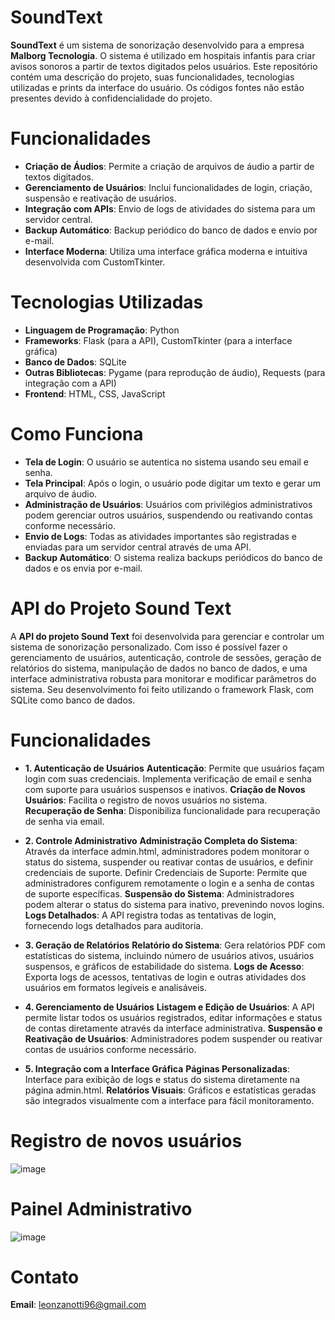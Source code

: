 # SoundText

**SoundText** é um sistema de sonorização desenvolvido para a empresa **Malborg Tecnologia**. O sistema é utilizado em hospitais infantis para criar avisos sonoros a partir de textos digitados pelos usuários. Este repositório contém uma descrição do projeto, suas funcionalidades, tecnologias utilizadas e prints da interface do usuário. Os códigos fontes não estão presentes devido à confidencialidade do projeto.

# Funcionalidades

- **Criação de Áudios**: Permite a criação de arquivos de áudio a partir de textos digitados.
- **Gerenciamento de Usuários**: Inclui funcionalidades de login, criação, suspensão e reativação de usuários.
- **Integração com APIs**: Envio de logs de atividades do sistema para um servidor central.
- **Backup Automático**: Backup periódico do banco de dados e envio por e-mail.
- **Interface Moderna**: Utiliza uma interface gráfica moderna e intuitiva desenvolvida com CustomTkinter.

# Tecnologias Utilizadas

- **Linguagem de Programação**: Python
- **Frameworks**: Flask (para a API), CustomTkinter (para a interface gráfica)
- **Banco de Dados**: SQLite
- **Outras Bibliotecas**: Pygame (para reprodução de áudio), Requests (para integração com a API)
- **Frontend**: HTML, CSS, JavaScript

# Como Funciona

- **Tela de Login**: O usuário se autentica no sistema usando seu email e senha.
- **Tela Principal**: Após o login, o usuário pode digitar um texto e gerar um arquivo de áudio.
- **Administração de Usuários**: Usuários com privilégios administrativos podem gerenciar outros usuários, suspendendo ou reativando contas conforme necessário.
- **Envio de Logs**: Todas as atividades importantes são registradas e enviadas para um servidor central através de uma API.
- **Backup Automático**: O sistema realiza backups periódicos do banco de dados e os envia por e-mail.



#  API do Projeto Sound Text
A **API do projeto Sound Text** foi desenvolvida para gerenciar e controlar um sistema de sonorização personalizado. Com isso é possível fazer o  gerenciamento de usuários, autenticação, controle de sessões, geração de relatórios do sistema, manipulação de dados no banco de dados, e uma interface administrativa robusta para monitorar e modificar parâmetros do sistema. Seu desenvolvimento foi feito utilizando o framework Flask, com SQLite como banco de dados.

# Funcionalidades
- **1. Autenticação de Usuários**
**Autenticação**: Permite que usuários façam login com suas credenciais. Implementa verificação de email e senha com suporte para usuários suspensos e inativos.
**Criação de Novos Usuários**: Facilita o registro de novos usuários no sistema.
**Recuperação de Senha**: Disponibiliza funcionalidade para recuperação de senha via email.

- **2. Controle Administrativo**
**Administração Completa do Sistema**: Através da interface admin.html, administradores podem monitorar o status do sistema, suspender ou reativar contas de usuários, e definir credenciais de suporte.
Definir Credenciais de Suporte: Permite que administradores configurem remotamente o login e a senha de contas de suporte específicas.
**Suspensão do Sistema**: Administradores podem alterar o status do sistema para inativo, prevenindo novos logins.
**Logs Detalhados**: A API registra todas as tentativas de login, fornecendo logs detalhados para auditoria.
  
- **3. Geração de Relatórios**
**Relatório do Sistema**: Gera relatórios PDF com estatísticas do sistema, incluindo número de usuários ativos, usuários suspensos, e gráficos de estabilidade do sistema.
**Logs de Acesso**: Exporta logs de acessos, tentativas de login e outras atividades dos usuários em formatos legíveis e analisáveis.

- **4. Gerenciamento de Usuários**
**Listagem e Edição de Usuários**: A API permite listar todos os usuários registrados, editar informações e status de contas diretamente através da interface administrativa.
**Suspensão e Reativação de Usuários**: Administradores podem suspender ou reativar contas de usuários conforme necessário.
- **5. Integração com a Interface Gráfica**
**Páginas Personalizadas**: Interface para exibição de logs e status do sistema diretamente na página admin.html.
**Relatórios Visuais**: Gráficos e estatísticas geradas são integrados visualmente com a interface para fácil monitoramento.

# Registro de novos usuários
![image](https://github.com/user-attachments/assets/8b171004-a4b5-4463-82de-b2f7c9cc032b)

# Painel Administrativo
![image](https://github.com/user-attachments/assets/659d2313-3933-4235-ab05-1d43c17be29b)


# Contato
**Email**: leonzanotti96@gmail.com
